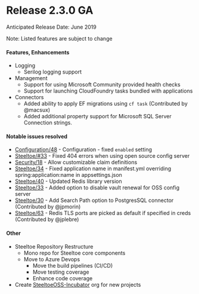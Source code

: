 # Release 2.3.0 GA
Anticipated Release Date: June 2019 

Note: Listed features are subject to change

#### Features, Enhancements
* Logging
  * Serilog logging support
* Management
  * Support for using Microsoft Community provided health checks
  * Support for launching CloudFoundry tasks bundled with applications
* Connectors
  * Added ability to apply EF migrations using `cf task` (Contributed by @macsux)
  * Added additional property support for Microsoft SQL Server Connection strings. 

#### Notable issues resolved
* [Configuration/48](https://github.com/SteeltoeOSS/Configuration/issues/48) - Configuration - fixed `enabled` setting 
* [Steeltoe/#33](https://github.com/SteeltoeOSS/steeltoe/issues/33) - Fixed 404 errors when using open source config server
* [Security/18](https://github.com/SteeltoeOSS/Security/issues/18) - Allow customizable claim definitions
* [Steeltoe/34](https://github.com/SteeltoeOSS/steeltoe/issues/34) - Fixed application name in manifest.yml overriding spring:application:name in appsettings.json
* [Steeltoe/40](https://github.com/SteeltoeOSS/steeltoe/issues/40) - Updated Redis library version
* [Steeltoe/33](https://github.com/SteeltoeOSS/steeltoe/issues/41) - Added option to disable vault renewal for OSS config server
* [Steeltoe/30](https://github.com/SteeltoeOSS/steeltoe/issues/30) - Add Search Path option to PostgresSQL connector (Contributed by @jpmorin)
* [Steeltoe/63](https://github.com/SteeltoeOSS/steeltoe/pull/63) - Redis TLS ports are picked as default if specified in creds (Contributed by @jplebre)




#### Other
* Steeltoe Repository Restructure
   * Mono repo for Steeltoe core components
   * Move to Azure Devops 
      * Move the build pipelines (CI/CD)
      * Move testing coverage
      * Enhance code coverage
* Create [SteeltoeOSS-Incubator](https://github.com/steeltoeoss-incubator) org for new projects

